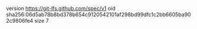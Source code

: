 version https://git-lfs.github.com/spec/v1
oid sha256:06d5ab78b8bd378b654c9120542101af298bd99dfc1c2bb6605ba902c9806fe4
size 7
